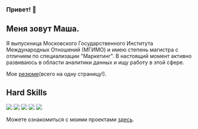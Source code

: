 ### Привет! 👋
## Меня зовут Маша.
Я выпускница Московского Государственного Института Международных Отношений (МГИМО) и имею степень магистра с отличием по специализации "Маркетинг". В настоящий момент активно развиваюсь в области аналитики данных и ищу работу в этой сфере.

Мое [резюме]()(всего на одну страницу!).


## Hard Skills

![](https://img.shields.io/badge/MS%20Excel%2C%20Google%20Sheets-pivot%2C%20vlookup%2C%20query-blueviolet)
![](https://img.shields.io/badge/PostgreSQL-joins%2C%20CTE%2C%20subqueries%2C%20window%20functions-blueviolet)
![](https://img.shields.io/badge/Python-Pandas%2C%20Matplotlib%2C%20Plotly%2C%20Seaborn%2C%20NumPy-blueviolet)
![](https://img.shields.io/badge/BI-PowerBI%2C%20DAX-blueviolet)
![](https://img.shields.io/badge/English-C1-blueviolet)


Можете ознакомиться с моими проектами [здесь](https://github.com/A-Somnambula/Data-Analytics).